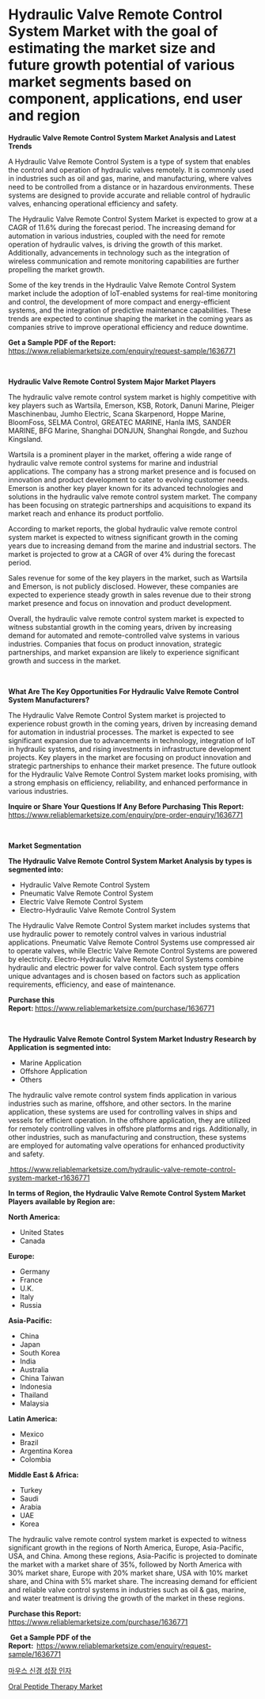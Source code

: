 <p><h1>Hydraulic Valve Remote Control System Market with the goal of estimating the market size and future growth potential of various market segments based on component, applications, end user and region</h1></p><p><strong>Hydraulic Valve Remote Control System Market Analysis and Latest Trends</strong></p>
<p><p>A Hydraulic Valve Remote Control System is a type of system that enables the control and operation of hydraulic valves remotely. It is commonly used in industries such as oil and gas, marine, and manufacturing, where valves need to be controlled from a distance or in hazardous environments. These systems are designed to provide accurate and reliable control of hydraulic valves, enhancing operational efficiency and safety.</p><p>The Hydraulic Valve Remote Control System Market is expected to grow at a CAGR of 11.6% during the forecast period. The increasing demand for automation in various industries, coupled with the need for remote operation of hydraulic valves, is driving the growth of this market. Additionally, advancements in technology such as the integration of wireless communication and remote monitoring capabilities are further propelling the market growth.</p><p>Some of the key trends in the Hydraulic Valve Remote Control System market include the adoption of IoT-enabled systems for real-time monitoring and control, the development of more compact and energy-efficient systems, and the integration of predictive maintenance capabilities. These trends are expected to continue shaping the market in the coming years as companies strive to improve operational efficiency and reduce downtime.</p></p>
<p><strong>Get a Sample PDF of the Report:&nbsp;</strong> <a href="https://www.reliablemarketsize.com/enquiry/request-sample/1636771">https://www.reliablemarketsize.com/enquiry/request-sample/1636771</a></p>
<p>&nbsp;</p>
<p><strong>Hydraulic Valve Remote Control System Major Market Players</strong></p>
<p><p>The hydraulic valve remote control system market is highly competitive with key players such as Wartsila, Emerson, KSB, Rotork, Danuni Marine, Pleiger Maschinenbau, Jumho Electric, Scana Skarpenord, Hoppe Marine, BloomFoss, SELMA Control, GREATEC MARINE, Hanla IMS, SANDER MARINE, BFG Marine, Shanghai DONJUN, Shanghai Rongde, and Suzhou Kingsland. </p><p>Wartsila is a prominent player in the market, offering a wide range of hydraulic valve remote control systems for marine and industrial applications. The company has a strong market presence and is focused on innovation and product development to cater to evolving customer needs. Emerson is another key player known for its advanced technologies and solutions in the hydraulic valve remote control system market. The company has been focusing on strategic partnerships and acquisitions to expand its market reach and enhance its product portfolio.</p><p>According to market reports, the global hydraulic valve remote control system market is expected to witness significant growth in the coming years due to increasing demand from the marine and industrial sectors. The market is projected to grow at a CAGR of over 4% during the forecast period. </p><p>Sales revenue for some of the key players in the market, such as Wartsila and Emerson, is not publicly disclosed. However, these companies are expected to experience steady growth in sales revenue due to their strong market presence and focus on innovation and product development.</p><p>Overall, the hydraulic valve remote control system market is expected to witness substantial growth in the coming years, driven by increasing demand for automated and remote-controlled valve systems in various industries. Companies that focus on product innovation, strategic partnerships, and market expansion are likely to experience significant growth and success in the market.</p></p>
<p>&nbsp;</p>
<p><strong>What Are The Key Opportunities For Hydraulic Valve Remote Control System Manufacturers?</strong></p>
<p><p>The Hydraulic Valve Remote Control System market is projected to experience robust growth in the coming years, driven by increasing demand for automation in industrial processes. The market is expected to see significant expansion due to advancements in technology, integration of IoT in hydraulic systems, and rising investments in infrastructure development projects. Key players in the market are focusing on product innovation and strategic partnerships to enhance their market presence. The future outlook for the Hydraulic Valve Remote Control System market looks promising, with a strong emphasis on efficiency, reliability, and enhanced performance in various industries.</p></p>
<p><strong>Inquire or Share Your Questions If Any Before Purchasing This Report:</strong> <a href="https://www.reliablemarketsize.com/enquiry/pre-order-enquiry/1636771">https://www.reliablemarketsize.com/enquiry/pre-order-enquiry/1636771</a></p>
<p>&nbsp;</p>
<p><strong>Market Segmentation</strong></p>
<p><strong>The Hydraulic Valve Remote Control System Market Analysis by types is segmented into:</strong></p>
<p><ul><li>Hydraulic Valve Remote Control System</li><li>Pneumatic Valve Remote Control System</li><li>Electric Valve Remote Control System</li><li>Electro-Hydraulic Valve Remote Control System</li></ul></p>
<p><p>The Hydraulic Valve Remote Control System market includes systems that use hydraulic power to remotely control valves in various industrial applications. Pneumatic Valve Remote Control Systems use compressed air to operate valves, while Electric Valve Remote Control Systems are powered by electricity. Electro-Hydraulic Valve Remote Control Systems combine hydraulic and electric power for valve control. Each system type offers unique advantages and is chosen based on factors such as application requirements, efficiency, and ease of maintenance.</p></p>
<p><strong>Purchase this Report:&nbsp;</strong><a href="https://www.reliablemarketsize.com/purchase/1636771">https://www.reliablemarketsize.com/purchase/1636771</a></p>
<p>&nbsp;</p>
<p><strong>The Hydraulic Valve Remote Control System Market Industry Research by Application is segmented into:</strong></p>
<p><ul><li>Marine Application</li><li>Offshore Application</li><li>Others</li></ul></p>
<p><p>The hydraulic valve remote control system finds application in various industries such as marine, offshore, and other sectors. In the marine application, these systems are used for controlling valves in ships and vessels for efficient operation. In the offshore application, they are utilized for remotely controlling valves in offshore platforms and rigs. Additionally, in other industries, such as manufacturing and construction, these systems are employed for automating valve operations for enhanced productivity and safety.</p></p>
<p><a href="https://www.reliablemarketsize.com/hydraulic-valve-remote-control-system-market-r1636771">&nbsp;https://www.reliablemarketsize.com/hydraulic-valve-remote-control-system-market-r1636771</a></p>
<p><strong>In terms of Region, the Hydraulic Valve Remote Control System Market Players available by Region are:</strong></p>
<p>
    <p> <strong> North America: </strong>
        <ul>
            <li>United States</li>
            <li>Canada</li>
        </ul>
        </p> 
    <p> <strong> Europe: </strong>
        <ul>
            <li>Germany</li>
            <li>France</li>
            <li>U.K.</li>
            <li>Italy</li>
            <li>Russia</li>
        </ul>
        </p> 
    <p> <strong> Asia-Pacific: </strong>
        <ul>
            <li>China</li>
            <li>Japan</li>
            <li>South Korea</li>
            <li>India</li>
            <li>Australia</li>
            <li>China Taiwan</li>
            <li>Indonesia</li>
            <li>Thailand</li>
            <li>Malaysia</li>
        </ul>
        </p> 
    <p> <strong> Latin America: </strong>
        <ul>
            <li>Mexico</li>
            <li>Brazil</li>
            <li>Argentina Korea</li>
            <li>Colombia</li>
        </ul>
        </p> 
    <p> <strong> Middle East & Africa: </strong>
        <ul>
            <li>Turkey</li>
            <li>Saudi</li>
            <li>Arabia</li>
            <li>UAE</li>
            <li>Korea</li>
        </ul>
    </p>
    </p>
<p><p>The hydraulic valve remote control system market is expected to witness significant growth in the regions of North America, Europe, Asia-Pacific, USA, and China. Among these regions, Asia-Pacific is projected to dominate the market with a market share of 35%, followed by North America with 30% market share, Europe with 20% market share, USA with 10% market share, and China with 5% market share. The increasing demand for efficient and reliable valve control systems in industries such as oil & gas, marine, and water treatment is driving the growth of the market in these regions.</p></p>
<p><strong>Purchase this Report: </strong><a href="https://www.reliablemarketsize.com/purchase/1636771">https://www.reliablemarketsize.com/purchase/1636771</a></p>
<p>&nbsp;<strong>Get a Sample PDF of the Report:&nbsp;&nbsp;</strong><a href="https://www.reliablemarketsize.com/enquiry/request-sample/1636771">https://www.reliablemarketsize.com/enquiry/request-sample/1636771</a></p>
<p><strong></strong></p>
<p><p><a href="https://github.com/KellyLyncyh543964/Market-Research-Report-List-3/blob/main/573807044746.md">마우스 신경 성장 인자</a></p><p><a href="https://issuu.com/reportprime-2/docs/oral-peptide-therapy-market-size-2030.pptx">Oral Peptide Therapy Market</a></p></p>